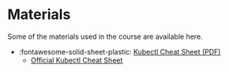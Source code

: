 # Materials

Some of the materials used in the course are available here.

- :fontawesome-solid-sheet-plastic: [Kubectl Cheat Sheet (PDF)](../assets/docs/kubectl_cheat_sheet.pdf)
    - [Official Kubectl Cheat Sheet](https://kubernetes.io/docs/reference/kubectl/cheatsheet/)

